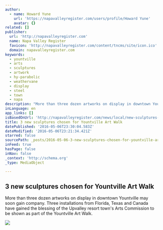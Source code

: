 ```yaml
---
author:
  - name: Howard Yune
    url: 'https://napavalleyregister.com/users/profile/Howard Yune'
    avatar: {}
related: []
publisher:
  url: 'http://napavalleyregister.com'
  name: Napa Valley Register
  favicon: 'http://napavalleyregister.com/content/tncms/site/icon.ico'
  domain: napavalleyregister.com
keywords:
  - yountville
  - arts
  - sculptures
  - artwork
  - hy-parabolic
  - weathervane
  - display
  - steel
  - town
  - napa
description: "More than three dozen artworks on display in downtown Yountville may soon gain company. Three installations from Florida, Texas and Canada have gained the blessing of the Upvalley resort town's Arts Commission to be shown as part of the Yountville Art Walk."
inLanguage: en
app_links: []
isBasedOnUrl: 'http://napavalleyregister.com/news/local/new-sculptures-chosen-for-yountville-art-walk/article_18bd9f7b-6e41-5a69-b20a-0f87a7b166fb.html'
title: 3 new sculptures chosen for Yountville Art Walk
datePublished: '2016-05-06T23:30:04.583Z'
dateModified: '2016-05-06T23:21:34.421Z'
starred: false
sourcePath: _posts/2016-05-06-3-new-sculptures-chosen-for-yountville-art-walk.md
inFeed: true
hasPage: false
inNav: false
_context: 'http://schema.org'
_type: MediaObject

---
```

<article style=""><h1>3 new sculptures chosen for Yountville Art Walk</h1><p>More than three dozen artworks on display in downtown Yountville may soon gain company. Three installations from Florida, Texas and Canada have gained the blessing of the Upvalley resort town's Arts Commission to be shown as part of the Yountville Art Walk.</p><img src="http://bloximages.chicago2.vip.townnews.com/napavalleyregister.com/content/tncms/assets/v3/editorial/4/92/492a0cdf-33a7-5658-9df7-694040ddd056/572b900b656f1.image.jpg?crop=349%2C196%2C64%2C81" /></article>